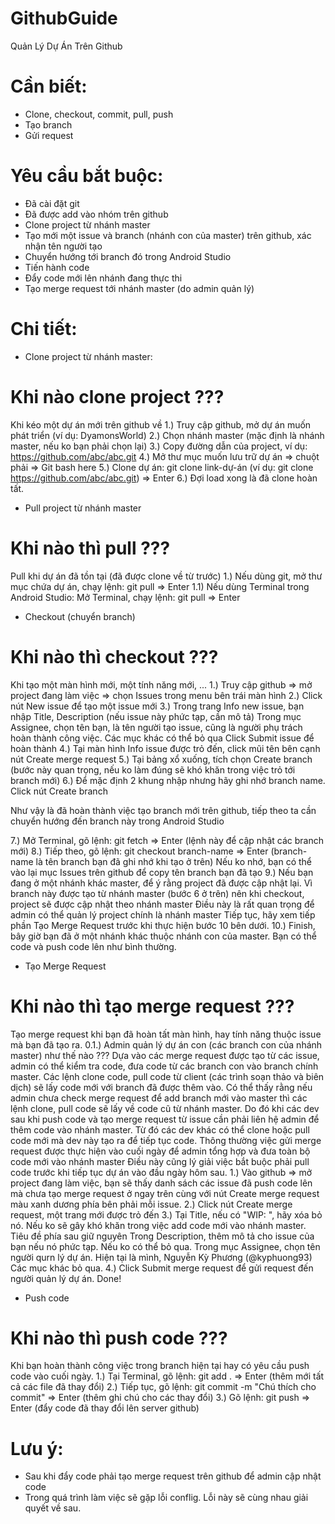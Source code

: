 # GithubGuide
Quản Lý Dự Án Trên Github
# Cần biết:
+ Clone, checkout, commit, pull, push
+ Tạo branch
+ Gửi request
# Yêu cầu bắt buộc:
+ Đã cài đặt git
+ Đã được add vào nhóm trên github
+ Clone project từ nhánh master
+ Tạo mới một issue và branch (nhánh con của master) trên github, xác nhận tên người tạo
+ Chuyển hướng tới branch đó trong Android Studio
+ Tiến hành code
+ Đẩy code mới lên nhánh đang thực thi
+ Tạo merge request tới nhánh master (do admin quản lý)
# Chi tiết:
+ Clone project từ nhánh master:
# Khi nào clone project ???
Khi kéo một dự án mới trên github về
1.) Truy cập github, mở dự án muốn phát triển (ví dụ: DyamonsWorld)
2.) Chọn nhánh master (mặc định là nhánh master, nếu ko bạn phải chọn lại)
3.) Copy đường dẫn của project, ví dụ: https://github.com/abc/abc.git
4.) Mở thư mục muốn lưu trữ dự án => chuột phải => Git bash here
5.) Clone dự án: git clone link-dự-án (ví dụ: git clone https://github.com/abc/abc.git) => Enter
6.) Đợi load xong là đã clone hoàn tất.
+ Pull project từ nhánh master
# Khi nào thì pull ???
Pull khi dự án đã tồn tại (đã được clone về từ trước)
1.) Nếu dùng git, mở thư mục chứa dự án, chạy lệnh: git pull => Enter
1.1) Nếu dùng Terminal trong Android Studio: Mở Terminal, chạy lệnh: git pull => Enter
+ Checkout (chuyển branch)
# Khi nào thì checkout ???
Khi tạo một màn hình mới, một tính năng mới, ...
1.) Truy cập github => mở project đang làm việc => chọn Issues trong menu bên trái màn hình
2.) Click nút New issue để tạo một issue mới
3.) Trong trang Info new issue, bạn nhập Title, Description (nếu issue này phức tạp, cần mô tả)
Trong mục Assignee, chọn tên bạn, là tên người tạo issue, cũng là người phụ trách hoàn thành công việc.
Các mục khác có thể bỏ qua
Click Submit issue để hoàn thành
4.) Tại màn hình Info issue được trỏ đến, click mũi tên bên cạnh nút Create merge request
5.) Tại bảng xổ xuống, tích chọn Create branch (bước này quan trọng, nếu ko làm đúng sẽ khó khăn trong việc trỏ tới branch mới)
6.) Để mặc định 2 khung nhập nhưng hãy ghi nhớ branch name. Click nút Create branch

Như vậy là đã hoàn thành việc tạo branch mới trên github, tiếp theo ta cần chuyển hướng đến branch này trong Android Studio

7.) Mở Terminal, gõ lệnh: git fetch => Enter (lệnh này để cập nhật các branch mới)
8.) Tiếp theo, gõ lệnh: git checkout branch-name => Enter (branch-name là tên branch bạn đã ghi nhớ khi tạo ở trên)
Nếu ko nhớ, bạn có thể vào lại mục Issues trên github để copy tên branch bạn đã tạo
9.) Nếu bạn đang ở một nhánh khác master, để ý rằng project đã được cập nhật lại.
Vì branch này được tạo từ nhánh master (bước 6 ở trên) nên khi checkout, project sẽ được cập nhật theo nhánh master
Điều này là rất quan trọng để admin có thể quản lý project chính là nhánh master
Tiếp tục, hãy xem tiếp phần Tạo Merge Request trước khi thực hiện bước 10 bên dưới.
10.) Finish, bây giờ bạn đã ở một nhánh khác thuộc nhánh con của master. Bạn có thể code và push code lên như bình thường.
+ Tạo Merge Request
# Khi nào thì tạo merge request ???
Tạo merge request khi bạn đã hoàn tất màn hình, hay tính năng thuộc issue mà bạn đã tạo ra.
0.1.) Admin quản lý dự án con (các branch con của nhánh master) như thế nào ???
Dựa vào các merge request được tạo từ các issue, admin có thể kiểm tra code, đưa code từ các branch con vào branch chính master.
Các lệnh clone code, pull code từ client (các trình soạn thảo và biên dịch) sẽ lấy code mới với branch đã được thêm vào.
Có thể thấy rằng nếu admin chưa check merge request để add branch mới vào master thì các lệnh clone, pull code sẽ lấy về code cũ
từ nhánh master. Do đó khi các dev sau khi push code và tạo merge request từ issue cần phải liên hệ admin để thêm code vào nhánh
master. Từ đó các dev khác có thể clone hoặc pull code mới mà dev này tạo ra để tiếp tục code.
Thông thường việc gửi merge request được thực hiện vào cuối ngày để admin tổng hợp và đưa toàn bộ code mới vào nhánh master
Điều này cũng lý giải việc bắt buộc phải pull code trước khi tiếp tục dự án vào đầu ngày hôm sau.
1.) Vào github => mở project đang làm việc, bạn sẽ thấy danh sách các issue đã push code lên mà chưa tạo merge request ở ngay trên
cùng với nút Create merge request màu xanh dương phía bên phải mỗi issue.
2.) Click nút Create merge request, một trang mới được trỏ đến
3.) Tại Title, nếu có "WIP: ", hãy xóa bỏ nó. Nếu ko sẽ gây khó khăn trong việc add code mới vào nhánh master.
Tiêu đề phía sau giữ nguyên
Trong Description, thêm mô tả cho issue của bạn nếu nó phức tạp. Nếu ko có thể bỏ qua.
Trong mục Assignee, chọn tên người qurn lý dự án. Hiện tại là mình, Nguyễn Kỳ Phương (@kyphuong93)
Các mục khác bỏ qua.
4.) Click Submit merge request để gửi request đến người quản lý dự án. Done!
+ Push code
# Khi nào thì push code ???
Khi bạn hoàn thành công việc trong branch hiện tại hay có yêu cầu push code vào cuối ngày.
1.) Tại Terminal, gõ lệnh: git add . => Enter (thêm mới tất cả các file đã thay đổi)
2.) Tiếp tục, gõ lệnh: git commit -m "Chú thích cho commit" => Enter (thêm ghi chú cho các thay đổi)
3.) Gõ lệnh: git push => Enter (đẩy code đã thay đổi lên server github)
# Lưu ý:
+ Sau khi đẩy code phải tạo merge request trên github để admin cập nhật code
+ Trong quá trình làm việc sẽ gặp lỗi conflig. Lỗi này sẽ cùng nhau giải quyết về sau.
